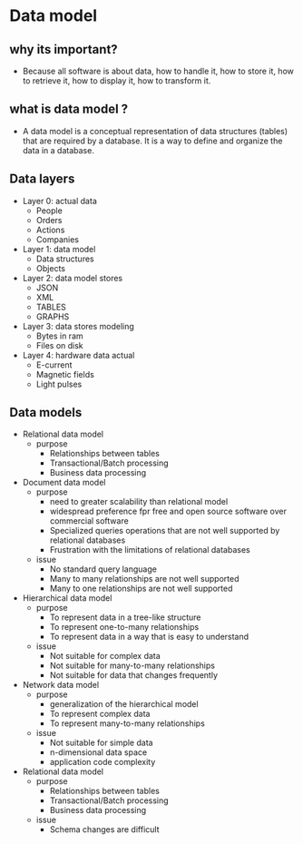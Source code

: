# Data model
## why its important?
- Because all software is about data, how to handle it, how to store it, how to retrieve it, how to display it, how to transform it.
## what is data model ?
- A data model is a conceptual representation of data structures (tables) that are required by a database. It is a way to define and organize the data in a database.
## Data layers
- Layer 0: actual data
  - People
  - Orders
  - Actions
  - Companies
- Layer 1: data model
  - Data structures
  - Objects
- Layer 2: data model stores
  - JSON
  - XML
  - TABLES
  - GRAPHS
- Layer 3: data stores modeling
  - Bytes in ram
  - Files on disk
- Layer 4: hardware data actual
  - E-current
  - Magnetic fields
  - Light pulses
## Data models
- Relational data model
  - purpose
    - Relationships between tables
    - Transactional/Batch processing
    - Business data processing
- Document data model
  - purpose
    - need to greater scalability than relational model
    - widespread preference fpr free and open source software over commercial software
    - Specialized queries operations that are not well supported by relational databases
    - Frustration with the limitations of relational databases
  - issue
    - No standard query language
    - Many to many relationships are not well supported
    - Many to one relationships are not well supported
- Hierarchical data model
  - purpose
    - To represent data in a tree-like structure
    - To represent one-to-many relationships
    - To represent data in a way that is easy to understand
  - issue
    - Not suitable for complex data
    - Not suitable for many-to-many relationships
    - Not suitable for data that changes frequently
- Network data model
  - purpose
    - generalization of the hierarchical model
    - To represent complex data
    - To represent many-to-many relationships
  - issue
    - Not suitable for simple data
    - n-dimensional data space
    - application code complexity
- Relational data model
  - purpose
    - Relationships between tables
    - Transactional/Batch processing
    - Business data processing
  - issue
    - Schema changes are difficult